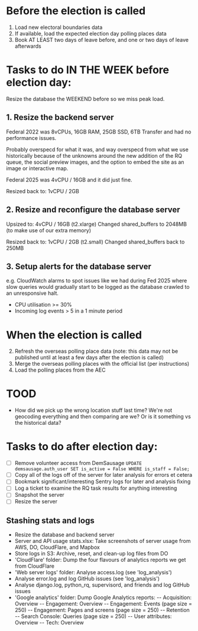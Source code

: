 # Before the election is called

1. Load new electoral boundaries data
2. If available, load the expected election day polling places data
3. Book AT LEAST two days of leave before, and one or two days of leave afterwards

# Tasks to do IN THE WEEK before election day:
Resize the database the WEEKEND before so we miss peak load.

## 1. Resize the backend server
Federal 2022 was 8vCPUs, 16GB RAM, 25GB SSD, 6TB Transfer and had no performance issues. 

Probably overspecd for what it was, and way overspecd from what we use historically because of the unknowns around the new addition of the RQ queue, the social preview images, and the option to embed the site as an image or interactive map.

Federal 2025 was 4vCPU / 16GB and it did just fine.

Resized back to: 1vCPU / 2GB

## 2. Resize and reconfigure the database server
Upsized to: 4vCPU / 16GB (t2.xlarge)
Changed shared_buffers to 2048MB (to make use of our extra memory)

Resized back to: 1vCPU / 2GB (t2.small)
Changed shared_buffers back to 250MB

## 3. Setup alerts for the database server
e.g. CloudWatch alarms to spot issues like we had during Fed 2025 where slow queries would gradually start to be logged as the database crawled to an unresponsive halt.

- CPU utilisation >= 30%
- Incoming log events > 5 in a 1 minute period

# When the election is called

2. Refresh the overseas polling place data (note: this data may not be published until at least a few days after the election is called)
3. Merge the overseas polling places with the official list (per instructions)
4. Load the polling places from the AEC

# TOOD

- How did we pick up the wrong location stuff last time? We're not geocoding everything and then comparing are we? Or is it something vs the historical data?

# Tasks to do after election day:

- [ ] Remove volunteer access from DemSausage `UPDATE demsausage.auth_user SET is_active = False WHERE is_staff = False;`
- [ ] Copy all of the logs off of the server for later analysis for errors et cetera
- [ ] Bookmark significant/interesting Sentry logs for later and analysis fixing
- [ ] Log a ticket to examine the RQ task results for anything interesting
- [ ] Snapshot the server
- [ ] Resize the server

## Stashing stats and logs
- Resize the database and backend server
- Server and API usage stats.xlsx: Take screenshots of server usage from AWS, DO, CloudFlare, and Mapbox
- Store logs in S3: Archive, reset, and clean-up log files from DO
- 'CloudFlare' folder: Dump the four flavours of analytics reports we get from CloudFlare
- 'Web server logs' folder: Analyse access.log (see 'log_analysis')
- Analyse error.log and log GitHub issues (see 'log_analysis')
- Analyse django.log, python_rq, supervisord, and friends and log GitHub issues
- 'Google analytics' folder: Dump Google Analytics reports:
-- Acquisition: Overview
-- Engagement: Overview
-- Engagement: Events (page size = 250)
-- Engagement: Pages and screens (page size = 250)
-- Retention
-- Search Console: Queries (page size = 250)
-- User attributes: Overview
-- Tech: Overview